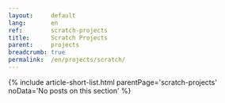 ```yaml
---
layout:     default
lang:       en
ref:        scratch-projects
title:      Scratch Projects
parent:     projects
breadcrumb: true
permalink:  /en/projects/scratch/
---
```


{% include article-short-list.html
   parentPage='scratch-projects'
   noData='No posts on this section'
%}

